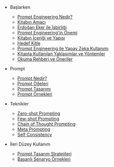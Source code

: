 * Başlarken
    * [Prompt Engineering Nedir?](giris.md#prompt-engineering-nedir)
    * [Kitabın Amacı](giris.md#kitabin-amaci)
    * [Erdoğan Eker ile İşbirliği](giris.md#erdogan-eker-ile-isbirligi)
    * [Prompt Engineering'in Önemi](giris.md#prompt-engineeringin-onemi)
    * [Kitabın İçeriği ve Yapısı](giris.md#kitabin-icerigi-ve-yapisi)
    * [Hedef Kitle](giris.md#hedef-kitle)
    * [Prompt Engineering ile Yapay Zeka Kullanımı](giris.md#prompt-engineering-ile-yapay-zeka-kullanimi)
    * [Kitapta Kullanılan Yaklaşımlar ve Yöntemler](giris.md#kitapta-kullanilan-yaklasimlar-ve-yontemler)
    * [Okuma Rehberi ve Öneriler](giris.md#okuma-rehberi-ve-oneriler)  
* Prompt
    * [Prompt Nedir?](prompt.md)
    * [Prompt Öğeleri](prompt.md#prompt-ogeleri)
    * [Prompt Tasarımı](prompt.md#prompt-tasarimi)
    * [Prompt Örnekleri](prompt.md#prompt-ornekleri)

* Teknikler
    * [Zero-shot Prompting](teknikler.md#zero-shot-prompting)
    * [Few-shot Prompting](teknikler.md#few-shot-prompting)
    * [Chain of Thought Prompting](teknikler.md#chain-of-thought-prompting)
    * [Meta Prompting](teknikler.md#meta-prompting)
    * [Self Consistency](teknikler.md#self-consistency)

* İleri Düzey Kullanım
    * [Prompt Tasarım Stratejileri](ileri-duzey.md#prompt-tasarim-stratejileri)
    * [Başarılı Senaryo Örnekleri](ileri-duzey.md#basarili-senaryo-ornekleri)

